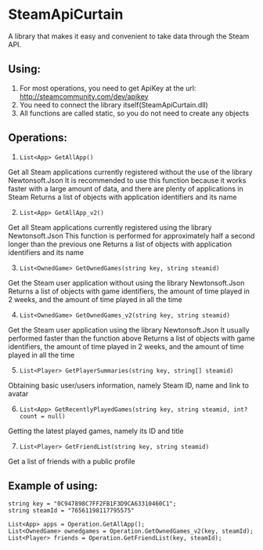 # SteamApiCurtain
A library that makes it easy and convenient to take data through the Steam API.

## Using:
1. For most operations, you need to get ApiKey at the url: http://steamcommunity.com/dev/apikey
2. You need to connect the library itself(SteamApiCurtain.dll)
3. All functions are called static, so you do not need to create any objects

## Operations:

1. ```List<App> GetAllApp()```

Get all Steam applications currently registered without the use of the library Newtonsoft.Json
It is recommended to use this function because it works faster with a large amount of data, and there are plenty of applications in Steam
Returns a list of objects with application identifiers and its name

2. ```List<App> GetAllApp_v2()```

Get all Steam applications currently registered using the library Newtonsoft.Json
This function is performed for approximately half a second longer than the previous one
Returns a list of objects with application identifiers and its name

3. ```List<OwnedGame> GetOwnedGames(string key, string steamid)```

Get the Steam user application without using the library Newtonsoft.Json
Returns a list of objects with game identifiers, the amount of time played in 2 weeks, and the amount of time played in all the time

4. ```List<OwnedGame> GetOwnedGames_v2(string key, string steamid)```

Get the Steam user application using the library Newtonsoft.Json
It usually performed faster than the function above
Returns a list of objects with game identifiers, the amount of time played in 2 weeks, and the amount of time played in all the time

5. ```List<Player> GetPlayerSummaries(string key, string[] steamid)```

Obtaining basic user/users information, namely Steam ID, name and link to avatar

6. ```List<App> GetRecentlyPlayedGames(string key, string steamid, int? count = null)```

Getting the latest played games, namely its ID and title

7. ```List<Player> GetFriendList(string key, string steamid)```

Get a list of friends with a public profile

## Example of using:
```
string key = "0C947898C7FF2FB1F3D9CA63310460C1";
string steamId = "76561198117795575"

List<App> apps = Operation.GetAllApp();
List<OwnedGame> ownedgames = Operation.GetOwnedGames_v2(key, steamId);
List<Player> friends = Operation.GetFriendList(key, steamId);
```
